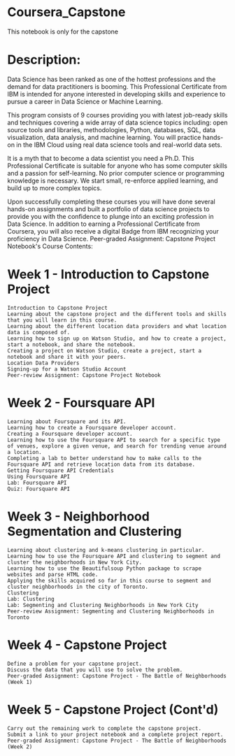 # Coursera_Capstone
This notebook is only for the capstone


# Description:

Data Science has been ranked as one of the hottest professions and the demand for data practitioners is booming. This Professional Certificate from IBM is intended for anyone interested in developing skills and experience to pursue a career in Data Science or Machine Learning.

This program consists of 9 courses providing you with latest job-ready skills and techniques covering a wide array of data science topics including: open source tools and libraries, methodologies, Python, databases, SQL, data visualization, data analysis, and machine learning. You will practice hands-on in the IBM Cloud using real data science tools and real-world data sets.

It is a myth that to become a data scientist you need a Ph.D. This Professional Certificate is suitable for anyone who has some computer skills and a passion for self-learning. No prior computer science or programming knowledge is necessary. We start small, re-enforce applied learning, and build up to more complex topics.

Upon successfully completing these courses you will have done several hands-on assignments and built a portfolio of data science projects to provide you with the confidence to plunge into an exciting profession in Data Science. In addition to earning a Professional Certificate from Coursera, you will also receive a digital Badge from IBM recognizing your proficiency in Data Science.
Peer-graded Assignment: Capstone Project Notebook's
Course Contents:
# Week 1 - Introduction to Capstone Project

    Introduction to Capstone Project
    Learning about the capstone project and the different tools and skills that you will learn in this course.
    Learning about the different location data providers and what location data is composed of.
    Learning how to sign up on Watson Studio, and how to create a project, start a notebook, and share the notebook.
    Creating a project on Watson Studio, create a project, start a notebook and share it with your peers.
    Location Data Providers
    Signing-up for a Watson Studio Account
    Peer-review Assignment: Capstone Project Notebook

# Week 2 - Foursquare API

    Learning about Foursquare and its API.
    Learning how to create a Foursquare developer account.
    Creating a Foursquare developer account.
    Learning how to use the Foursquare API to search for a specific type of venues, explore a given venue, and search for trending venue around a location.
    Completing a lab to better understand how to make calls to the Foursquare API and retrieve location data from its database.
    Getting Foursquare API Credentials
    Using Foursquare API
    Lab: Foursquare API
    Quiz: Foursquare API

# Week 3 - Neighborhood Segmentation and Clustering

    Learning about clustering and k-means clustering in particular.
    Learning how to use the Foursquare API and clustering to segment and cluster the neighborhoods in New York City.
    Learning how to use the Beautifulsoup Python package to scrape websites and parse HTML code.
    Applying the skills acquired so far in this course to segment and cluster neighborhoods in the city of Toronto.
    Clustering
    Lab: Clustering
    Lab: Segmenting and Clustering Neighborhoods in New York City
    Peer-review Assignment: Segmenting and Clustering Neighborhoods in Toronto

# Week 4 - Capstone Project

    Define a problem for your capstone project.
    Discuss the data that you will use to solve the problem.
    Peer-graded Assignment: Capstone Project - The Battle of Neighborhoods (Week 1)

# Week 5 - Capstone Project (Cont'd)

    Carry out the remaining work to complete the capstone project.
    Submit a link to your project notebook and a complete project report.
    Peer-graded Assignment: Capstone Project - The Battle of Neighborhoods (Week 2)
